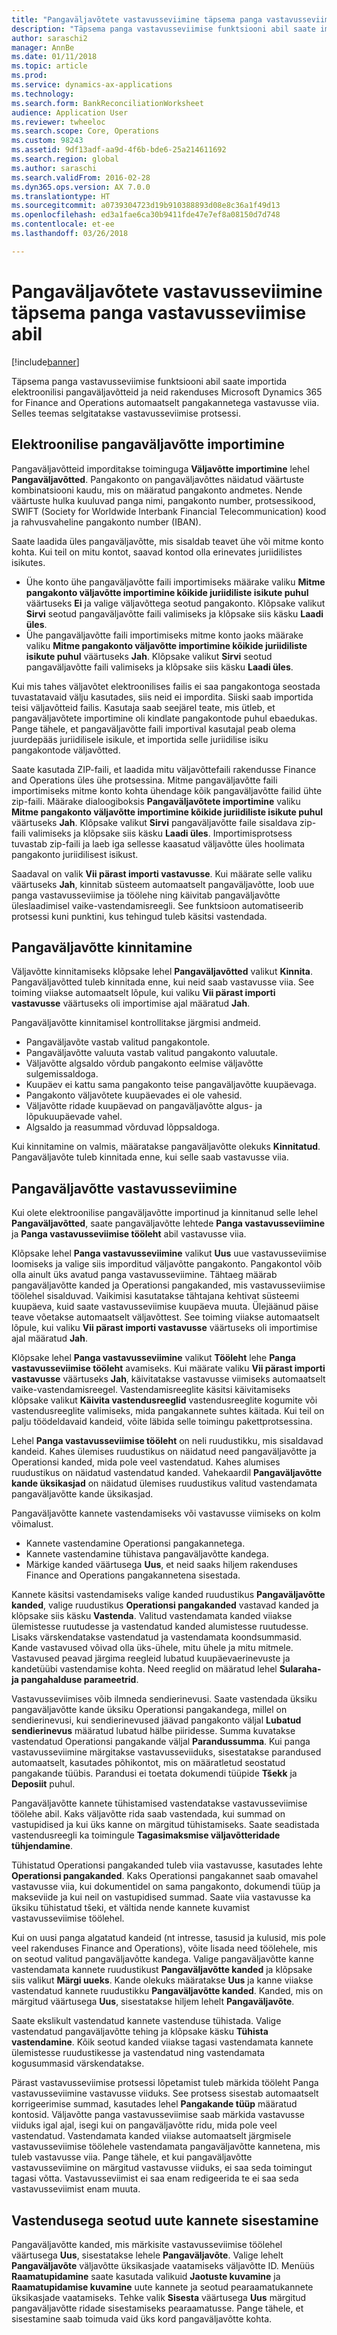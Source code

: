 ```yaml
---
title: "Pangaväljavõtete vastavusseviimine täpsema panga vastavusseviimise abil"
description: "Täpsema panga vastavusseviimise funktsiooni abil saate importida elektroonilisi pangaväljavõtteid ja neid rakenduses Microsoft Dynamics 365 for Finance and Operations automaatselt pangakannetega vastavusse viia. Selles teemas selgitatakse vastavusseviimise protsessi."
author: saraschi2
manager: AnnBe
ms.date: 01/11/2018
ms.topic: article
ms.prod: 
ms.service: dynamics-ax-applications
ms.technology: 
ms.search.form: BankReconciliationWorksheet
audience: Application User
ms.reviewer: twheeloc
ms.search.scope: Core, Operations
ms.custom: 98243
ms.assetid: 9df13adf-aa9d-4f6b-bde6-25a214611692
ms.search.region: global
ms.author: saraschi
ms.search.validFrom: 2016-02-28
ms.dyn365.ops.version: AX 7.0.0
ms.translationtype: HT
ms.sourcegitcommit: a0739304723d19b910388893d08e8c36a1f49d13
ms.openlocfilehash: ed3a1fae6ca30b9411fde47e7ef8a08150d7d748
ms.contentlocale: et-ee
ms.lasthandoff: 03/26/2018

---
```


# <a name="reconcile-bank-statements-by-using-advanced-bank-reconciliation"></a>Pangaväljavõtete vastavusseviimine täpsema panga vastavusseviimise abil

[!include[banner](../includes/banner.md)]


Täpsema panga vastavusseviimise funktsiooni abil saate importida elektroonilisi pangaväljavõtteid ja neid rakenduses Microsoft Dynamics 365 for Finance and Operations automaatselt pangakannetega vastavusse viia. Selles teemas selgitatakse vastavusseviimise protsessi.  

<a name="import-an-electronic-bank-statement"></a>Elektroonilise pangaväljavõtte importimine
-----------------------------------

Pangaväljavõtteid imporditakse toiminguga **Väljavõtte importimine** lehel **Pangaväljavõtted**. Pangakonto on pangaväljavõttes näidatud väärtuste kombinatsiooni kaudu, mis on määratud pangakonto andmetes. Nende väärtuste hulka kuuluvad panga nimi, pangakonto number, protsessikood, SWIFT (Society for Worldwide Interbank Financial Telecommunication) kood ja rahvusvaheline pangakonto number (IBAN). 

Saate laadida üles pangaväljavõtte, mis sisaldab teavet ühe või mitme konto kohta. Kui teil on mitu kontot, saavad kontod olla erinevates juriidilistes isikutes.

-   Ühe konto ühe pangaväljavõtte faili importimiseks määrake valiku **Mitme pangakonto väljavõtte importimine kõikide juriidiliste isikute puhul** väärtuseks **Ei** ja valige väljavõttega seotud pangakonto. Klõpsake valikut **Sirvi** seotud pangaväljavõtte faili valimiseks ja klõpsake siis käsku **Laadi üles**.
-   Ühe pangaväljavõtte faili importimiseks mitme konto jaoks määrake valiku **Mitme pangakonto väljavõtte importimine kõikide juriidiliste isikute puhul** väärtuseks **Jah**. Klõpsake valikut **Sirvi** seotud pangaväljavõtte faili valimiseks ja klõpsake siis käsku **Laadi üles**.

Kui mis tahes väljavõtet elektroonilises failis ei saa pangakontoga seostada tuvastatavaid välju kasutades, siis neid ei impordita. Siiski saab importida teisi väljavõtteid failis. Kasutaja saab seejärel teate, mis ütleb, et pangaväljavõtete importimine oli kindlate pangakontode puhul ebaedukas. Pange tähele, et pangaväljavõtte faili importival kasutajal peab olema juurdepääs juriidilisele isikule, et importida selle juriidilise isiku pangakontode väljavõtted. 

Saate kasutada ZIP-faili, et laadida mitu väljavõttefaili rakendusse Finance and Operations üles ühe protsessina. Mitme pangaväljavõtte faili importimiseks mitme konto kohta ühendage kõik pangaväljavõtte failid ühte zip-faili. Määrake dialoogiboksis **Pangaväljavõtete importimine** valiku **Mitme pangakonto väljavõtte importimine kõikide juriidiliste isikute puhul** väärtuseks **Jah**. Klõpsake valikut **Sirvi** pangaväljavõtte faile sisaldava zip-faili valimiseks ja klõpsake siis käsku **Laadi üles**. Importimisprotsess tuvastab zip-faili ja laeb iga sellesse kaasatud väljavõtte üles hoolimata pangakonto juriidilisest isikust. 

Saadaval on valik **Vii pärast importi vastavusse**. Kui määrate selle valiku väärtuseks **Jah**, kinnitab süsteem automaatselt pangaväljavõtte, loob uue panga vastavusseviimise ja töölehe ning käivitab pangaväljavõtte üleslaadimisel vaike-vastendamisreegli. See funktsioon automatiseerib protsessi kuni punktini, kus tehingud tuleb käsitsi vastendada.

## <a name="validate-the-bank-statement"></a>Pangaväljavõtte kinnitamine
Väljavõtte kinnitamiseks klõpsake lehel **Pangaväljavõtted** valikut **Kinnita**. Pangaväljavõtted tuleb kinnitada enne, kui neid saab vastavusse viia. See toiming viiakse automaatselt lõpule, kui valiku **Vii pärast importi vastavusse** väärtuseks oli importimise ajal määratud **Jah**. 

Pangaväljavõtte kinnitamisel kontrollitakse järgmisi andmeid.

-   Pangaväljavõte vastab valitud pangakontole.
-   Pangaväljavõtte valuuta vastab valitud pangakonto valuutale.
-   Väljavõtte algsaldo võrdub pangakonto eelmise väljavõtte sulgemissaldoga.
-   Kuupäev ei kattu sama pangakonto teise pangaväljavõtte kuupäevaga.
-   Pangakonto väljavõtete kuupäevades ei ole vahesid.
-   Väljavõtte ridade kuupäevad on pangaväljavõtte algus- ja lõpukuupäevade vahel.
-   Algsaldo ja reasummad võrduvad lõppsaldoga.

Kui kinnitamine on valmis, määratakse pangaväljavõtte olekuks **Kinnitatud**. Pangaväljavõte tuleb kinnitada enne, kui selle saab vastavusse viia.

## <a name="reconcile-the-bank-statement"></a>Pangaväljavõtte vastavusseviimine
Kui olete elektroonilise pangaväljavõtte importinud ja kinnitanud selle lehel **Pangaväljavõtted**, saate pangaväljavõtte lehtede **Panga vastavusseviimine** ja **Panga vastavusseviimise tööleht** abil vastavusse viia. 

Klõpsake lehel **Panga vastavusseviimine** valikut **Uus** uue vastavusseviimise loomiseks ja valige siis imporditud väljavõtte pangakonto. Pangakontol võib olla ainult üks avatud panga vastavusseviimine. Tähtaeg määrab pangaväljavõtte kanded ja Operationsi pangakanded, mis vastavusseviimise töölehel sisalduvad. Vaikimisi kasutatakse tähtajana kehtivat süsteemi kuupäeva, kuid saate vastavusseviimise kuupäeva muuta. Ülejäänud päise teave võetakse automaatselt väljavõttest. See toiming viiakse automaatselt lõpule, kui valiku **Vii pärast importi vastavusse** väärtuseks oli importimise ajal määratud **Jah**. 

Klõpsake lehel **Panga vastavusseviimine** valikut **Tööleht** lehe **Panga vastavusseviimise tööleht** avamiseks. Kui määrate valiku **Vii pärast importi vastavusse** väärtuseks **Jah**, käivitatakse vastavusse viimiseks automaatselt vaike-vastendamisreegel. Vastendamisreeglite käsitsi käivitamiseks klõpsake valikut **Käivita vastendusreeglid** vastendusreeglite kogumite või vastendusreeglite valimiseks, mida pangakannete suhtes käitada. Kui teil on palju töödeldavaid kandeid, võite läbida selle toimingu pakettprotsessina. 

Lehel **Panga vastavusseviimise tööleht** on neli ruudustikku, mis sisaldavad kandeid. Kahes ülemises ruudustikus on näidatud need pangaväljavõtte ja Operationsi kanded, mida pole veel vastendatud. Kahes alumises ruudustikus on näidatud vastendatud kanded. Vahekaardil **Pangaväljavõtte kande üksikasjad** on näidatud ülemises ruudustikus valitud vastendamata pangaväljavõtte kande üksikasjad. 

Pangaväljavõtte kannete vastendamiseks või vastavusse viimiseks on kolm võimalust.

-   Kannete vastendamine Operationsi pangakannetega.
-   Kannete vastendamine tühistava pangaväljavõtte kandega.
-   Märkige kanded väärtusega **Uus**, et neid saaks hiljem rakenduses Finance and Operations pangakannetena sisestada.

Kannete käsitsi vastendamiseks valige kanded ruudustikus **Pangaväljavõtte kanded**, valige ruudustikus **Operationsi pangakanded** vastavad kanded ja klõpsake siis käsku **Vastenda**. Valitud vastendamata kanded viiakse ülemistesse ruutudesse ja vastendatud kanded alumistesse ruutudesse. Lisaks värskendatakse vastendatud ja vastendamata koondsummasid. Kande vastavused võivad olla üks-ühele, mitu ühele ja mitu mitmele. Vastavused peavad järgima reegleid lubatud kuupäevaerinevuste ja kandetüübi vastendamise kohta. Need reeglid on määratud lehel **Sularaha- ja pangahalduse parameetrid**.

Vastavusseviimises võib ilmneda sendierinevusi. Saate vastendada üksiku pangaväljavõtte kande üksiku Operationsi pangakandega, millel on sendierinevusi, kui sendierinevused jäävad pangakonto väljal **Lubatud sendierinevus** määratud lubatud hälbe piiridesse. Summa kuvatakse vastendatud Operationsi pangakande väljal **Parandussumma**. Kui panga vastavusseviimine märgitakse vastavusseviiduks, sisestatakse parandused automaatselt, kasutades põhikontot, mis on määratletud seostatud pangakande tüübis. Parandusi ei toetata dokumendi tüüpide **Tšekk** ja **Deposiit** puhul. 

Pangaväljavõtte kannete tühistamised vastendatakse vastavusseviimise töölehe abil. Kaks väljavõtte rida saab vastendada, kui summad on vastupidised ja kui üks kanne on märgitud tühistamiseks. Saate seadistada vastendusreegli ka toimingule **Tagasimaksmise väljavõtteridade tühjendamine**.

Tühistatud Operationsi pangakanded tuleb viia vastavusse, kasutades lehte **Operationsi pangakanded**. Kaks Operationsi pangakannet saab omavahel vastavusse viia, kui dokumentidel on sama pangakonto, dokumendi tüüp ja makseviide ja kui neil on vastupidised summad. Saate viia vastavusse ka üksiku tühistatud tšeki, et vältida nende kannete kuvamist vastavusseviimise töölehel. 

Kui on uusi panga algatatud kandeid (nt intresse, tasusid ja kulusid, mis pole veel rakenduses Finance and Operations), võite lisada need töölehele, mis on seotud valitud pangaväljavõtte kandega. Valige pangaväljavõtte kanne vastendamata kannete ruudustikust **Pangaväljavõtte kanded** ja klõpsake siis valikut **Märgi uueks**. Kande olekuks määratakse **Uus** ja kanne viiakse vastendatud kannete ruudustikku **Pangaväljavõtte kanded**. Kanded, mis on märgitud väärtusega **Uus**, sisestatakse hiljem lehelt **Pangaväljavõte**. 

Saate ekslikult vastendatud kannete vastenduse tühistada. Valige vastendatud pangaväljavõtte tehing ja klõpsake käsku **Tühista vastendamine**. Kõik seotud kanded viiakse tagasi vastendamata kannete ülemistesse ruudustikesse ja vastendatud ning vastendamata kogusummasid värskendatakse. 

Pärast vastavusseviimise protsessi lõpetamist tuleb märkida tööleht Panga vastavusseviimine vastavusse viiduks.  See protsess sisestab automaatselt korrigeerimise summad, kasutades lehel **Pangakande tüüp** määratud kontosid.  Väljavõtte panga vastavusseviimise saab märkida vastavusse viiduks igal ajal, isegi kui on pangaväljavõtte ridu, mida pole veel vastendatud.  Vastendamata kanded viiakse automaatselt järgmisele vastavusseviimise töölehele vastendamata pangaväljavõtte kannetena, mis tuleb vastavusse viia.  Pange tähele, et kui pangaväljavõtte vastavusseviimine on märgitud vastavusse viiduks, ei saa seda toimingut tagasi võtta.  Vastavusseviimist ei saa enam redigeerida te ei saa seda vastavusseviimist enam muuta.

## <a name="post-new-transactions-that-are-associated-with-the-reconciliation"></a>Vastendusega seotud uute kannete sisestamine
Pangaväljavõtte kanded, mis märkisite vastavusseviimise töölehel väärtusega **Uus**, sisestatakse lehele **Pangaväljavõte**. Valige lehelt **Pangaväljavõte** väljavõtte üksikasjade vaatamiseks väljavõtte ID. Menüüs **Raamatupidamine** saate kasutada valikuid **Jaotuste kuvamine** ja **Raamatupidamise kuvamine** uute kannete ja seotud pearaamatukannete üksikasjade vaatamiseks. Tehke valik **Sisesta** väärtusega **Uus** märgitud pangaväljavõtte ridade sisestamiseks pearaamatusse. Pange tähele, et sisestamine saab toimuda vaid üks kord pangaväljavõtte kohta.




